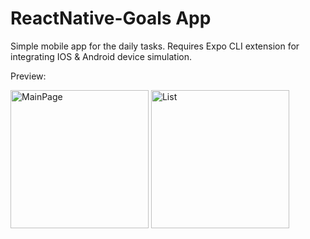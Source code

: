 # ReactNative-Goals App
Simple mobile app for the daily tasks.
Requires Expo CLI extension for integrating IOS & Android device simulation.

Preview:

<img width="221" alt="MainPage" src="https://user-images.githubusercontent.com/63909504/167155439-d82e1bc9-7297-492e-be16-141722ad487c.png">        <img width="221" alt="List" src="https://user-images.githubusercontent.com/63909504/167154327-6abf7f86-25a5-4ba4-8d97-6bc7005a1dc7.png">




